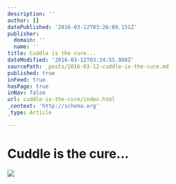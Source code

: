 ```yaml
---
description: ''
author: []
datePublished: '2016-03-12T03:26:09.151Z'
publisher:
  domain: ''
  name: ''
title: Cuddle is the cure...
dateModified: '2016-03-12T03:24:55.988Z'
sourcePath: _posts/2016-03-12-cuddle-is-the-cure.md
published: true
inFeed: true
hasPage: true
inNav: false
url: cuddle-is-the-cure/index.html
_context: 'http://schema.org'
_type: Article

---
```

# Cuddle is the cure...
![](https://the-grid-user-content.s3-us-west-2.amazonaws.com/cd9280ed-f93d-4fe3-9d14-0b39477077e6.png)